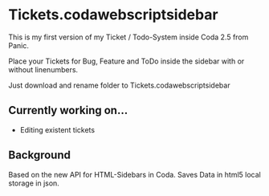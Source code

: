 # Tickets.codawebscriptsidebar

This is my first version of my Ticket / Todo-System inside Coda 2.5 from Panic.

Place your Tickets for Bug, Feature and ToDo  inside the sidebar with or without linenumbers. 

Just download and rename folder to Tickets.codawebscriptsidebar

## Currently working on…

* Editing existent tickets

## Background

Based on the new API for HTML-Sidebars in Coda. Saves Data in html5 local storage in json. 
